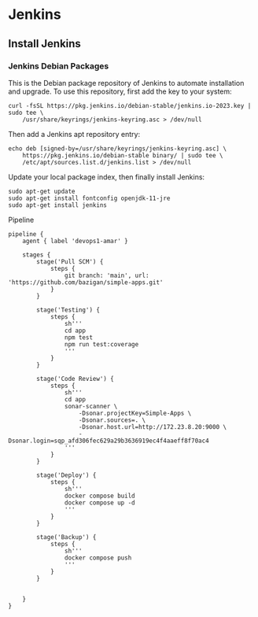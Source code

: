 # Jenkins

## Install Jenkins
### Jenkins Debian Packages
This is the Debian package repository of Jenkins to automate installation and upgrade. To use this repository, first add the key to your system: 
```
curl -fsSL https://pkg.jenkins.io/debian-stable/jenkins.io-2023.key | sudo tee \
    /usr/share/keyrings/jenkins-keyring.asc > /dev/null
```

Then add a Jenkins apt repository entry: 
```
echo deb [signed-by=/usr/share/keyrings/jenkins-keyring.asc] \
    https://pkg.jenkins.io/debian-stable binary/ | sudo tee \
    /etc/apt/sources.list.d/jenkins.list > /dev/null
```

Update your local package index, then finally install Jenkins: 
```
sudo apt-get update
sudo apt-get install fontconfig openjdk-11-jre
sudo apt-get install jenkins
```

Pipeline
```
pipeline {
    agent { label 'devops1-amar' }

    stages {
        stage('Pull SCM') {
            steps {
                git branch: 'main', url: 'https://github.com/bazigan/simple-apps.git'
            }
        }
        
        stage('Testing') {
            steps {
                sh'''
                cd app
                npm test
                npm run test:coverage
                '''
            }
        }
        
        stage('Code Review') {
            steps {
                sh'''
                cd app
                sonar-scanner \
                    -Dsonar.projectKey=Simple-Apps \
                    -Dsonar.sources=. \
                    -Dsonar.host.url=http://172.23.8.20:9000 \
                    -Dsonar.login=sqp_afd306fec629a29b3636919ec4f4aaeff8f70ac4
                '''
            }
        }
        
        stage('Deploy') {
            steps {
                sh'''
                docker compose build
                docker compose up -d
                '''
            }
        }
        
        stage('Backup') {
            steps {
                sh'''
                docker compose push
                '''
            }
        }
        
        
    }
}

```

